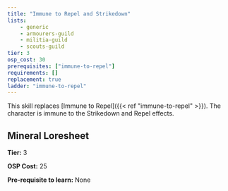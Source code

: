 ```yaml
---
title: "Immune to Repel and Strikedown"
lists:
    - generic
    - armourers-guild
    - militia-guild
    - scouts-guild
tier: 3
osp_cost: 30
prerequisites: ["immune-to-repel"]
requirements: []
replacement: true
ladder: "immune-to-repel"
---
```

This skill replaces [Immune to Repel]({{< ref "immune-to-repel" >}}). The character is immune to the Strikedown and Repel effects.


## Mineral Loresheet

**Tier:** 3

**OSP Cost:** 25

**Pre-requisite to learn:** None